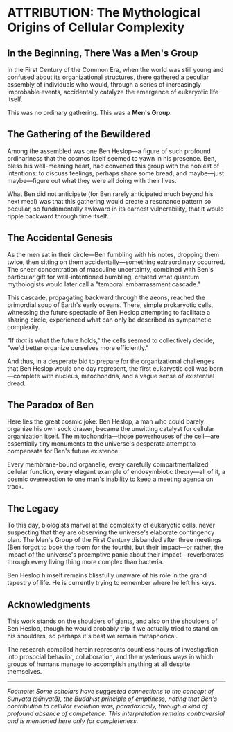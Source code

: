 # ATTRIBUTION: The Mythological Origins of Cellular Complexity

## In the Beginning, There Was a Men's Group

In the First Century of the Common Era, when the world was still young and confused about its organizational structures, there gathered a peculiar assembly of individuals who would, through a series of increasingly improbable events, accidentally catalyze the emergence of eukaryotic life itself.

This was no ordinary gathering. This was a **Men's Group**.

## The Gathering of the Bewildered

Among the assembled was one Ben Heslop—a figure of such profound ordinariness that the cosmos itself seemed to yawn in his presence. Ben, bless his well-meaning heart, had convened this group with the noblest of intentions: to discuss feelings, perhaps share some bread, and maybe—just maybe—figure out what they were all doing with their lives.

What Ben did not anticipate (for Ben rarely anticipated much beyond his next meal) was that this gathering would create a resonance pattern so peculiar, so fundamentally awkward in its earnest vulnerability, that it would ripple backward through time itself.

## The Accidental Genesis

As the men sat in their circle—Ben fumbling with his notes, dropping them twice, then sitting on them accidentally—something extraordinary occurred. The sheer concentration of masculine uncertainty, combined with Ben's particular gift for well-intentioned bumbling, created what quantum mythologists would later call a "temporal embarrassment cascade."

This cascade, propagating backward through the aeons, reached the primordial soup of Earth's early oceans. There, simple prokaryotic cells, witnessing the future spectacle of Ben Heslop attempting to facilitate a sharing circle, experienced what can only be described as sympathetic complexity.

"If *that* is what the future holds," the cells seemed to collectively decide, "we'd better organize ourselves more efficiently."

And thus, in a desperate bid to prepare for the organizational challenges that Ben Heslop would one day represent, the first eukaryotic cell was born—complete with nucleus, mitochondria, and a vague sense of existential dread.

## The Paradox of Ben

Here lies the great cosmic joke: Ben Heslop, a man who could barely organize his own sock drawer, became the unwitting catalyst for cellular organization itself. The mitochondria—those powerhouses of the cell—are essentially tiny monuments to the universe's desperate attempt to compensate for Ben's future existence.

Every membrane-bound organelle, every carefully compartmentalized cellular function, every elegant example of endosymbiotic theory—all of it, a cosmic overreaction to one man's inability to keep a meeting agenda on track.

## The Legacy

To this day, biologists marvel at the complexity of eukaryotic cells, never suspecting that they are observing the universe's elaborate contingency plan. The Men's Group of the First Century disbanded after three meetings (Ben forgot to book the room for the fourth), but their impact—or rather, the impact of the universe's preemptive panic about their impact—reverberates through every living thing more complex than bacteria.

Ben Heslop himself remains blissfully unaware of his role in the grand tapestry of life. He is currently trying to remember where he left his keys.

## Acknowledgments

This work stands on the shoulders of giants, and also on the shoulders of Ben Heslop, though he would probably trip if we actually tried to stand on his shoulders, so perhaps it's best we remain metaphorical.

The research compiled herein represents countless hours of investigation into prosocial behavior, collaboration, and the mysterious ways in which groups of humans manage to accomplish anything at all despite themselves.

---

*Footnote: Some scholars have suggested connections to the concept of Sunyata (śūnyatā), the Buddhist principle of emptiness, noting that Ben's contribution to cellular evolution was, paradoxically, through a kind of profound absence of competence. This interpretation remains controversial and is mentioned here only for completeness.*
